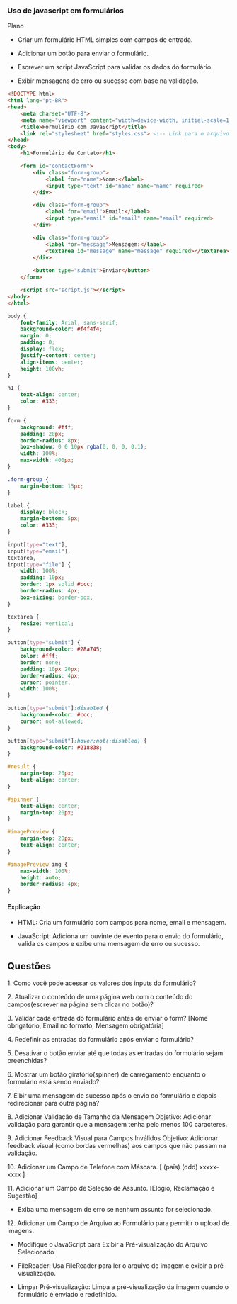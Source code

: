 ### Uso de javascript em formulários

Plano

- Criar um formulário HTML simples com campos de entrada.

- Adicionar um botão para enviar o formulário.

- Escrever um script JavaScript para validar os dados do formulário.

- Exibir mensagens de erro ou sucesso com base na validação.

```html
<!DOCTYPE html>
<html lang="pt-BR">
<head>
    <meta charset="UTF-8">
    <meta name="viewport" content="width=device-width, initial-scale=1.0">
    <title>Formulário com JavaScript</title>
    <link rel="stylesheet" href="styles.css"> <!-- Link para o arquivo CSS -->
</head>
<body>
    <h1>Formulário de Contato</h1>

    <form id="contactForm">
        <div class="form-group">
            <label for="name">Nome:</label>
            <input type="text" id="name" name="name" required>
        </div>

        <div class="form-group">
            <label for="email">Email:</label>
            <input type="email" id="email" name="email" required>
        </div>

        <div class="form-group">
            <label for="message">Mensagem:</label>
            <textarea id="message" name="message" required></textarea>
        </div>
        
        <button type="submit">Enviar</button>
    </form>

    <script src="script.js"></script>
</body>
</html>
```

```css
body {
    font-family: Arial, sans-serif;
    background-color: #f4f4f4;
    margin: 0;
    padding: 0;
    display: flex;
    justify-content: center;
    align-items: center;
    height: 100vh;
}

h1 {
    text-align: center;
    color: #333;
}

form {
    background: #fff;
    padding: 20px;
    border-radius: 8px;
    box-shadow: 0 0 10px rgba(0, 0, 0, 0.1);
    width: 100%;
    max-width: 400px;
}

.form-group {
    margin-bottom: 15px;
}

label {
    display: block;
    margin-bottom: 5px;
    color: #333;
}

input[type="text"],
input[type="email"],
textarea,
input[type="file"] {
    width: 100%;
    padding: 10px;
    border: 1px solid #ccc;
    border-radius: 4px;
    box-sizing: border-box;
}

textarea {
    resize: vertical;
}

button[type="submit"] {
    background-color: #28a745;
    color: #fff;
    border: none;
    padding: 10px 20px;
    border-radius: 4px;
    cursor: pointer;
    width: 100%;
}

button[type="submit"]:disabled {
    background-color: #ccc;
    cursor: not-allowed;
}

button[type="submit"]:hover:not(:disabled) {
    background-color: #218838;
}

#result {
    margin-top: 20px;
    text-align: center;
}

#spinner {
    text-align: center;
    margin-top: 20px;
}

#imagePreview {
    margin-top: 20px;
    text-align: center;
}

#imagePreview img {
    max-width: 100%;
    height: auto;
    border-radius: 4px;
}
```

#### Explicação

- HTML: Cria um formulário com campos para nome, email e mensagem.

- JavaScript: Adiciona um ouvinte de evento para o envio do formulário, valida os campos e exibe uma mensagem de erro ou sucesso.

## Questões

1\. Como você pode acessar os valores dos inputs do formulário?

2\. Atualizar o conteúdo de uma página web com o conteúdo do campos(escrever na página sem clicar no botão)?

3\. Validar cada entrada do formulário antes de enviar o form? [Nome obrigatório, Email no formato, Mensagem obrigatória]

4\. Redefinir as entradas do formulário após enviar o formulário?

5\. Desativar o botão enviar até que todas as entradas do formulário sejam preenchidas?

6\. Mostrar um botão giratório(spinner) de carregamento enquanto o formulário está sendo enviado?

7\. Eibir uma mensagem de sucesso após o envio do formulário e depois redirecionar para outra página?

8\. Adicionar Validação de Tamanho da Mensagem
Objetivo: Adicionar validação para garantir que a mensagem tenha pelo menos 100 caracteres.

9\. Adicionar Feedback Visual para Campos Inválidos
Objetivo: Adicionar feedback visual (como bordas vermelhas) aos campos que não passam na validação.

10\. Adicionar um Campo de Telefone com Máscara. [ (país) (ddd) xxxxx-xxxx ]

11\. Adicionar um Campo de Seleção de Assunto. [Elogio, Reclamação e Sugestão]
- Exiba uma mensagem de erro se nenhum assunto for selecionado.

12\. Adicionar um Campo de Arquivo ao Formulário para permitir o upload de imagens. 

- Modifique o JavaScript para Exibir a Pré-visualização do Arquivo Selecionado

- FileReader: Usa FileReader para ler o arquivo de imagem e exibir a pré-visualização.

- Limpar Pré-visualização: Limpa a pré-visualização da imagem quando o formulário é enviado e redefinido.